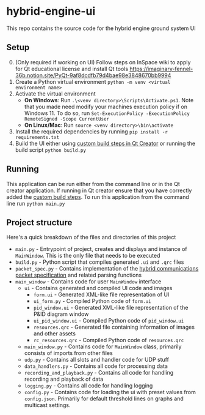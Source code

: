 # hybrid-engine-ui

This repo contains the source code for the hybrid engine ground system UI

## Setup 

0. (Only required if working on UI) Follow steps on InSpace wiki to apply for Qt educational license and install Qt tools https://imaginary-fennel-36b.notion.site/PyQt-9af8dcdfb79d4bae98e3848670bb9994
1. Create a Python virtual environment `python -m venv <virtual environment name>`
2. Activate the virtual environment
   - **On Windows**: Run `.\<venv directory>\Scripts\Activate.ps1`. Note that you made need modify your machines execution policy if on Windows 11. To do so, run `Set-ExecutionPolicy -ExecutionPolicy RemoteSigned -Scope CurrentUser`
   - **On Linux/Mac**: Run `source <venv directory>\bin\activate`
3. Install the required dependencies by running `pip install -r requirements.txt`
4. Build the UI either using [custom build steps in Qt Creator](https://github.com/CarletonURocketry/hybrid-engine-ui/pull/40) or running the build script `python build.py` 

## Running 
This application can be run either from the command line or in the Qt creator application. If running in Qt creator ensure that you have correctly added the [custom build steps](https://github.com/CarletonURocketry/hybrid-engine-ui/pull/40). To run this application from the command line run `python main.py`

## Project structure
Here's a quick breakdown of the files and directories of this project
- `main.py` - Entrypoint of project, creates and displays and instance of `MainWindow`. This is the only file that needs to be executed
- `build.py` - Python script that compiles generated `.ui` and `.qrc` files
- `packet_spec.py` - Contains implementation of the [hybrid communications packet specification](https://github.com/CarletonURocketry/hybrid-comm-format/) and related parsing functions
- `main_window` - Contains code for user `MainWindow` interface
  - `ui` - Contains generated and compiled UI code and images
    - `form.ui` - Generated XML-like file representation of UI
    - `ui_form.py` - Compiled Python code of `form.ui`
    - `pid_window.ui` - Generated XML-like file representation of the P&ID diagram window
    - `ui_pid_window.ui` - Compiled Python code of `pid_window.ui`
    - `resources.qrc` - Generated file containing information of images and other assets
    - `rc_resources.qrc` - Compiled Python code of `resources.qrc`
  - `main_window.py` - Contains code for `MainWindow` class, primarily consists of imports from other files
  - `udp.py` - Contains all slots and handler code for UDP stuff
  - `data_handlers.py` - Contains all code for processing data
  - `recording_and_playback.py` - Contains all code for handling recording and playback of data
  - `logging.py` - Contains all code for handling logging
  - `config.py` - Contains code for loading the ui with preset values from `config.json`. Primarily for default threshold lines on graphs and multicast settings.
